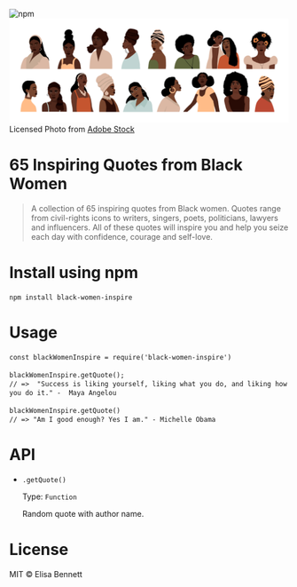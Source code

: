 ![npm](https://img.shields.io/npm/v/black-women-inspire?style=for-the-badge)
![image](portraits-of-women.jpeg)
Licensed Photo from [Adobe Stock](https://stock.adobe.com/)

# 65 Inspiring Quotes from Black Women

> A collection of 65 inspiring quotes from Black women. Quotes range from civil-rights icons to writers, singers, poets, politicians, lawyers and influencers. All of these quotes will inspire you and help you seize each day with confidence, courage and self-love.

# Install using npm

```
npm install black-women-inspire
```

# Usage

```
const blackWomenInspire = require('black-women-inspire')

blackWomenInspire.getQuote();
// =>  "Success is liking yourself, liking what you do, and liking how you do it." -  Maya Angelou

blackWomenInspire.getQuote()
// => "Am I good enough? Yes I am." - Michelle Obama

```

# API

- ```.getQuote()```

    Type: `Function`

    Random quote with author name.

# License

MIT © Elisa Bennett
